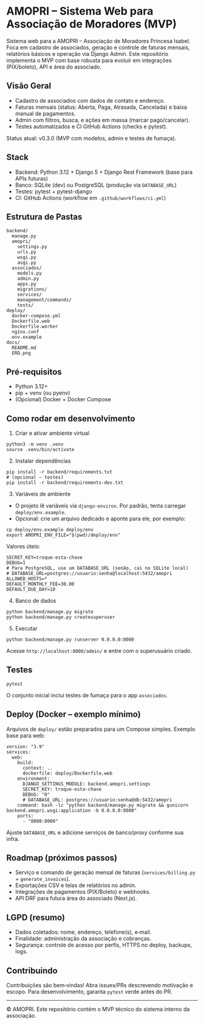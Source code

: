 # AMOPRI – Sistema Web para Associação de Moradores (MVP)

Sistema web para a AMOPRI – Associação de Moradores Princesa Isabel. Foca em cadastro de associados, geração e controle de faturas mensais, relatórios básicos e operação via Django Admin. Este repositório implementa o MVP com base robusta para evoluir em integrações (PIX/boleto), API e área do associado.

## Visão Geral
- Cadastro de associados com dados de contato e endereço.
- Faturas mensais (status: Aberta, Paga, Atrasada, Cancelada) e baixa manual de pagamentos.
- Admin com filtros, busca, e ações em massa (marcar pago/cancelar).
- Testes automatizados e CI GitHub Actions (checks e pytest).

Status atual: v0.3.0 (MVP com modelos, admin e testes de fumaça).

## Stack
- Backend: Python 3.12 + Django 5 + Django Rest Framework (base para APIs futuras)
- Banco: SQLite (dev) ou PostgreSQL (produção via `DATABASE_URL`)
- Testes: pytest + pytest-django
- CI: GitHub Actions (workflow em `.github/workflows/ci.yml`)

## Estrutura de Pastas
```
backend/
  manage.py
  amopri/
    settings.py
    urls.py
    wsgi.py
    asgi.py
  associados/
    models.py
    admin.py
    apps.py
    migrations/
    services/
    management/commands/
    tests/
deploy/
  docker-compose.yml
  Dockerfile.web
  Dockerfile.worker
  nginx.conf
  env.example
docs/
  README.md
  ERD.png
```

## Pré‑requisitos
- Python 3.12+
- pip + venv (ou pyenv)
- (Opcional) Docker + Docker Compose

## Como rodar em desenvolvimento
1) Criar e ativar ambiente virtual
```
python3 -m venv .venv
source .venv/bin/activate
```

2) Instalar dependências
```
pip install -r backend/requirements.txt
# (opcional – testes)
pip install -r backend/requirements-dev.txt
```

3) Variáveis de ambiente
- O projeto lê variáveis via `django-environ`. Por padrão, tenta carregar `deploy/env.example`.
- Opcional: crie um arquivo dedicado e aponte para ele, por exemplo:
```
cp deploy/env.example deploy/env
export AMOPRI_ENV_FILE="$(pwd)/deploy/env"
```
Valores úteis:
```
SECRET_KEY=troque-esta-chave
DEBUG=1
# Para PostgreSQL, use um DATABASE_URL (senão, cai no SQLite local)
# DATABASE_URL=postgres://usuario:senha@localhost:5432/amopri
ALLOWED_HOSTS=*
DEFAULT_MONTHLY_FEE=30.00
DEFAULT_DUE_DAY=10
```

4) Banco de dados
```
python backend/manage.py migrate
python backend/manage.py createsuperuser
```

5) Executar
```
python backend/manage.py runserver 0.0.0.0:8000
```
Acesse `http://localhost:8000/admin/` e entre com o superusuário criado.

## Testes
```
pytest
```
O conjunto inicial inclui testes de fumaça para o app `associados`.

## Deploy (Docker – exemplo mínimo)
Arquivos de `deploy/` estão preparados para um Compose simples. Exemplo base para web:
```
version: "3.9"
services:
  web:
    build:
      context: ..
      dockerfile: deploy/Dockerfile.web
    environment:
      DJANGO_SETTINGS_MODULE: backend.amopri.settings
      SECRET_KEY: troque-esta-chave
      DEBUG: "0"
      # DATABASE_URL: postgres://usuario:senha@db:5432/amopri
    command: bash -lc "python backend/manage.py migrate && gunicorn backend.amopri.wsgi:application -b 0.0.0.0:8000"
    ports:
      - "8000:8000"
```
Ajuste `DATABASE_URL` e adicione serviços de banco/proxy conforme sua infra.

## Roadmap (próximos passos)
- Serviço e comando de geração mensal de faturas (`services/billing.py` + `generate_invoices`).
- Exportações CSV e telas de relatórios no admin.
- Integrações de pagamentos (PIX/Boleto) e webhooks.
- API DRF para futura área do associado (Next.js).

## LGPD (resumo)
- Dados coletados: nome, endereço, telefone(s), e‑mail.
- Finalidade: administração da associação e cobranças.
- Segurança: controle de acesso por perfis, HTTPS no deploy, backups, logs.

## Contribuindo
Contribuições são bem‑vindas! Abra issues/PRs descrevendo motivação e escopo. Para desenvolvimento, garanta `pytest` verde antes do PR.

---

© AMOPRI. Este repositório contém o MVP técnico do sistema interno da associação.
